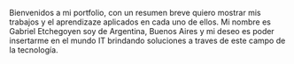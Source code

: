 Bienvenidos a mi portfolio, con un resumen breve quiero mostrar mis trabajos y el aprendizaze aplicados en cada uno de ellos.
Mi nombre es Gabriel Etchegoyen soy de Argentina, Buenos Aires y mi deseo es poder insertarme en el mundo IT brindando soluciones a traves de este campo de la tecnología.

